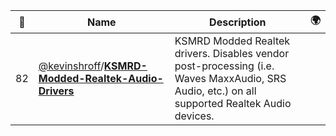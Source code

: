 |:star2: | Name | Description | 🌍|
|---|---|---|---|
|82|[@kevinshroff](https://github.com/kevinshroff)/[**KSMRD-Modded-Realtek-Audio-Drivers**](https://github.com/kevinshroff/KSMRD-Modded-Realtek-Audio-Drivers)|KSMRD Modded Realtek drivers. Disables vendor post-processing (i.e. Waves MaxxAudio, SRS Audio, etc.) on all supported Realtek Audio devices.||

